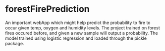 # forestFirePrediction

An important webApp which might help predict the probability to fire to occur given temp, oxygen and humidity levels.
The project trained on forest fires occured before, and given a new sample will output a probability.
The model trained using logistic regression and loaded through the pickle package.
